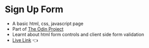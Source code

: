 # Sign Up Form

- A basic html, css, javascript page
- Part of [The Odin Project](https://www.theodinproject.com/lessons/node-path-intermediate-html-and-css-form-validation)
- Learnt about html form controls and client side form validation
- [Live Link](https://kartikey-tiwari.github.io/sign-up-form/) :point_left:
